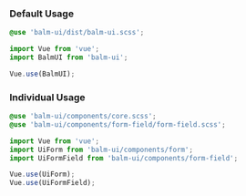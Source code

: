 ### Default Usage

```css
@use 'balm-ui/dist/balm-ui.scss';
```

```js
import Vue from 'vue';
import BalmUI from 'balm-ui';

Vue.use(BalmUI);
```

### Individual Usage

```css
@use 'balm-ui/components/core.scss';
@use 'balm-ui/components/form-field/form-field.scss';
```

```js
import Vue from 'vue';
import UiForm from 'balm-ui/components/form';
import UiFormField from 'balm-ui/components/form-field';

Vue.use(UiForm);
Vue.use(UiFormField);
```
